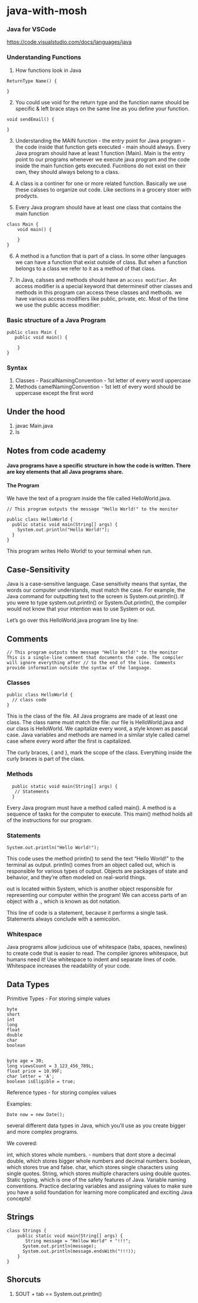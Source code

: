 # java-with-mosh

### Java for VSCode

https://code.visualstudio.com/docs/languages/java

### Understanding Functions

1. How functions look in Java

```
ReturnType Name() {

}

```

2. You could use void for the return type and the function name should be specific & left brace stays on the same line as you define your function.

```
void sendEmail() {

}

```

3. Understanding the MAIN function - the entry point for Java program - the code inside that function gets executed - main should always. Every Java program should have at least 1 function (Main). Main is the entry point to our programs whenever we execute java program and the code inside the main function gets executed. Fucntions do not exist on their own, they should always belong to a class.

4. A class is a continer for one or more related function. Basically we use these calsses to organize out code. Like sections in a grocery stoer with prodycts.

5. Every Java program should have at least one class that contains the main function

```
class Main {
    void main() {

    }
}
```

6. A method is a function that is part of a class. In some other languages we can have a function that exist outside of class. But when a function belongs to a class we refer to it as a method of that class.

7. In Java, calsses and methods should have an `access modifier`. An access modifier is a special keyword that determinesif other classes and methods in this program can access these classes and methods. we have various access modifiers like public, private, etc. Most of the time we use the public access modifier:

### Basic structure of a Java Program

```
public class Main {
   public void main() {

    }
}
```

### Syntax

1. Classes - PascalNamingConvention - 1st letter of every word uppercase
2. Methods camelNamingConvention - 1st lett of every word should be uppercase except the first word

## Under the hood

1. javac Main.java
2. ls

## Notes from code academy

#### Java programs have a specific structure in how the code is written. There are key elements that all Java programs share.

#### The Program

We have the text of a program inside the file called HelloWorld.java.

```
// This program outputs the message "Hello World!" to the monitor

public class HelloWorld {
  public static void main(String[] args) {
    System.out.println("Hello World!");
  }
}

```

This program writes Hello World! to your terminal when run.

## Case-Sensitivity

Java is a case-sensitive language. Case sensitivity means that syntax, the words our computer understands, must match the case. For example, the Java command for outputting text to the screen is System.out.println(). If you were to type system.out.println() or System.Out.println(), the compiler would not know that your intention was to use System or out.

Let’s go over this HelloWorld.java program line by line:

## Comments

```
// This program outputs the message "Hello World!" to the monitor
This is a single-line comment that documents the code. The compiler will ignore everything after // to the end of the line. Comments provide information outside the syntax of the language.

```

### Classes

```
public class HelloWorld {
  // class code
}

```

This is the class of the file. All Java programs are made of at least one class. The class name must match the file: our file is HelloWorld.java and our class is HelloWorld. We capitalize every word, a style known as pascal case. Java variables and methods are named in a similar style called camel case where every word after the first is capitalized.

The curly braces, { and }, mark the scope of the class. Everything inside the curly braces is part of the class.

### Methods

```
  public static void main(String[] args) {
   // Statements
  }
```

Every Java program must have a method called main(). A method is a sequence of tasks for the computer to execute. This main() method holds all of the instructions for our program.

### Statements

```
System.out.println("Hello World!");
```

This code uses the method println() to send the text “Hello World!” to the terminal as output. println() comes from an object called out, which is responsible for various types of output. Objects are packages of state and behavior, and they’re often modeled on real-world things.

out is located within System, which is another object responsible for representing our computer within the program! We can access parts of an object with a ., which is known as dot notation.

This line of code is a statement, because it performs a single task. Statements always conclude with a semicolon.

### Whitespace

Java programs allow judicious use of whitespace (tabs, spaces, newlines) to create code that is easier to read. The compiler ignores whitespace, but humans need it! Use whitespace to indent and separate lines of code. Whitespace increases the readability of your code.

## Data Types

Primitive Types - For storing simple values

```
byte
short
int
long 
float
double
char
boolean
```

```

byte age = 30;
long viewsCount = 3_123_456_789L;
float price = 10.99F;
char letter = 'A';
boolean isEligible = true; 

```


Reference types - for storing complex values 

Examples:

```
Date now = new Date();

```

several different data types in Java, which you’ll use as you create bigger and more complex programs.

We covered:

int, which stores whole numbers. - numbers that dont store a decimal
double, which stores bigger whole numbers and decimal numbers.
boolean, which stores true and false.
char, which stores single characters using single quotes.
String, which stores multiple characters using double quotes.
Static typing, which is one of the safety features of Java.
Variable naming conventions.
Practice declaring variables and assigning values to make sure you have a solid foundation for learning more complicated and exciting Java concepts!

## Strings 

```
class Strings {
    public static void main(String[] args) {
       String message = "Hellow World" + "!!!";
      System.out.println(message);
      System.out.println(message.endsWith("!!!));
    }
}
```


## Shorcuts

1. SOUT + tab == System.out.println()